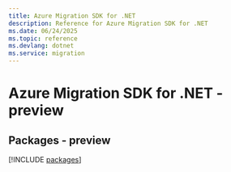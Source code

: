 ```yaml
---
title: Azure Migration SDK for .NET
description: Reference for Azure Migration SDK for .NET
ms.date: 06/24/2025
ms.topic: reference
ms.devlang: dotnet
ms.service: migration
---
```

# Azure Migration SDK for .NET - preview
## Packages - preview
[!INCLUDE [packages](migration-index.md)]
